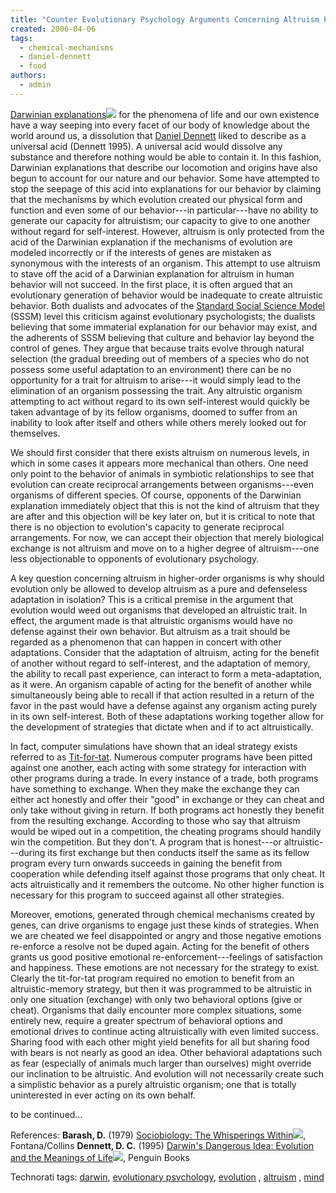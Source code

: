 ```yaml
---
title: "Counter Evolutionary Psychology Arguments Concerning Altruism Part 1"
created: 2006-04-06
tags: 
  - chemical-mechanisms
  - daniel-dennett
  - food
authors: 
  - admin
---
```


[Darwinian explanations](http://www.amazon.com/exec/obidos/redirect?link_code=ur2&tag=wwwrussellwar-20&camp=1789&creative=9325&path=http%3A%2F%2Fwww.amazon.com%2Fgp%2Fproduct%2F0451529065%2Fsr%3D8-1%2Fqid%3D1144357595%2Fref%3Dpd_bbs_1%3F%255Fencoding%3DUTF8)![](http://www.assoc-amazon.com/e/ir?t=wwwrussellwar-20&l=ur2&o=1) for the phenomena of life and our own existence have a way seeping into every facet of our body of knowledge about the world around us, a dissolution that [Daniel Dennett](http://en.wikipedia.org/wiki/Daniel_Dennett) liked to describe as a universal acid (Dennett 1995). A universal acid would dissolve any substance and therefore nothing would be able to contain it. In this fashion, Darwinian explanations that describe our locomotion and origins have also begun to account for our nature and our behavior. Some have attempted to stop the seepage of this acid into explanations for our behavior by claiming that the mechanisms by which evolution created our physical form and function and even some of our behavior---in particular---have no ability to generate our capacity for altruistism; our capacity to give to one another without regard for self-interest. However, altruism is only protected from the acid of the Darwinian explanation if the mechanisms of evolution are modeled incorrectly or if the interests of genes are mistaken as synonymous with the interests of an organism. This attempt to use altruism to stave off the acid of a Darwinian explanation for altruism in human behavior will not succeed.  In the first place, it is often argued that an evolutionary generation of behavior would be inadequate to create altruistic behavior. Both dualists and advocates of the [Standard Social Science Model](http://en.wikipedia.org/wiki/Standard_social_science_model) (SSSM) level this criticism against evolutionary psychologists; the dualists believing that some immaterial explanation for our behavior may exist, and the adherents of SSSM believing that culture and behavior lay beyond the control of genes. They argue that because traits evolve through natural selection (the gradual breeding out of members of a species who do not possess some useful adaptation to an environment) there can be no opportunity for a trait for altruism to arise---it would simply lead to the elimination of an organism possessing the trait. Any altruistic organism attempting to act without regard to its own self-interest would quickly be taken advantage of by its fellow organisms, doomed to suffer from an inability to look after itself and others while others merely looked out for themselves.

We should first consider that there exists altruism on numerous levels, in which in some cases it appears more mechanical than others. One need only point to the behavior of animals in symbiotic relationships to see that evolution can create reciprocal arrangements between organisms---even organisms of different species. Of course, opponents of the Darwinian explanation immediately object that this is not the kind of altruism that they are after and this objection will be key later on, but it is critical to note that there is no objection to evolution's capacity to generate reciprocal arrangements. For now, we can accept their objection that merely biological exchange is not altruism and move on to a higher degree of altruism---one less objectionable to opponents of evolutionary psychology.

A key question concerning altruism in higher-order organisms is why should evolution only be allowed to develop altruism as a pure and defenseless adaptation in isolation? This is a critical premise in the argument that evolution would weed out organisms that developed an altruistic trait. In effect, the argument made is that altruistic organisms would have no defense against their own behavior. But altruism as a trait should be regarded as a phenomenon that can happen in concert with other adaptations. Consider that the adaptation of altruism, acting for the benefit of another without regard to self-interest, and the adaptation of memory, the ability to recall past experience, can interact to form a meta-adaptation, as it were. An organism capable of acting for the benefit of another while simultaneously being able to recall if that action resulted in a return of the favor in the past would have a defense against any organism acting purely in its own self-interest. Both of these adaptations working together allow for the development of strategies that dictate when and if to act altruistically.

In fact, computer simulations have shown that an ideal strategy exists referred to as [Tit-for-tat](http://en.wikipedia.org/wiki/Tit_for_Tat). Numerous computer programs have been pitted against one another, each acting with some strategy for interaction with other programs during a trade. In every instance of a trade, both programs have something to exchange. When they make the exchange they can either act honestly and offer their "good" in exchange or they can cheat and only take without giving in return. If both programs act honestly they benefit from the resulting exchange. According to those who say that altruism would be wiped out in a competition, the cheating programs should handily win the competition. But they don't. A program that is honest---or altruistic---during its first exchange but then conducts itself the same as its fellow program every turn onwards succeeds in gaining the benefit from cooperation while defending itself against those programs that only cheat. It acts altruistically and it remembers the outcome. No other higher function is necessary for this program to succeed against all other strategies.

Moreover, emotions, generated through chemical mechanisms created by genes, can drive organisms to engage just these kinds of strategies. When we are cheated we feel disappointed or angry and those negative emotions re-enforce a resolve not be duped again. Acting for the benefit of others grants us good positive emotional re-enforcement---feelings of satisfaction and happiness. These emotions are not necessary for the strategy to exist. Clearly the tit-for-tat program required no emotion to benefit from an altruistic-memory strategy, but then it was programmed to be altruistic in only one situation (exchange) with only two behavioral options (give or cheat). Organisms that daily encounter more complex situations, some entirely new, require a greater spectrum of behavioral options and emotional drives to continue acting altruistically with even limited success. Sharing food with each other might yield benefits for all but sharing food with bears is not nearly as good an idea. Other behavioral adaptations such as fear (especially of animals much larger than ourselves) might override our inclination to be altruistic. And evolution will not necessarily create such a simplistic behavior as a purely altruistic organism; one that is totally uninterested in ever acting on its own behalf.

to be continued...

References: **Barash, D.** (1979) [Sociobiology: The Whisperings Within](http://www.amazon.com/exec/obidos/redirect?link_code=ur2&tag=wwwrussellwar-20&camp=1789&creative=9325&path=http%3A%2F%2Fwww.amazon.com%2Fgp%2Fproduct%2F0285624342)![](http://www.assoc-amazon.com/e/ir?t=wwwrussellwar-20&l=ur2&o=1), Fontana/Collins **Dennett, D. C.** (1995) [Darwin's Dangerous Idea: Evolution and the Meanings of Life](http://www.amazon.com/exec/obidos/redirect?link_code=ur2&tag=wwwrussellwar-20&camp=1789&creative=9325&path=http%3A%2F%2Fwww.amazon.com%2Fgp%2Fproduct%2F068482471X)![](http://www.assoc-amazon.com/e/ir?t=wwwrussellwar-20&l=ur2&o=1), Penguin Books

Technorati tags: [darwin](http://www.technorati.com/tag/darwin), [evolutionary psychology](http://www.technorati.com/tag/evolutionary+psychology), [evolution](http://www.technorati.com/tag/evolution) , [altruism](http://www.technorati.com/tag/altruism) , [mind](http://www.technorati.com/tag/mind)
